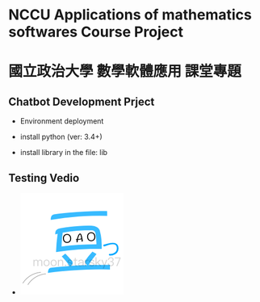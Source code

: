 # NCCU Applications of mathematics softwares Course Project
# 國立政治大學 數學軟體應用 課堂專題

## Chatbot Development Prject

 * Environment deployment

  * install python (ver: 3.4+)
  * install library in the file: lib

## Testing Vedio

  * [![Aっ豆](./logo.png)](https://www.youtube.com/watch?v=wfWkJxv-GT8&feature=youtu.be "Aっ豆")
